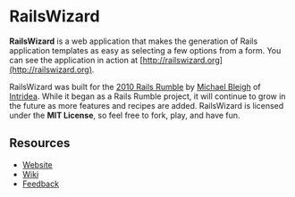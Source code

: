 # RailsWizard

**RailsWizard** is a web application that makes the generation of Rails 
application templates as easy as selecting a few options from a form.
You can see the application in action at [http://railswizard.org](http://railswizard.org).

RailsWizard was built for the [2010 Rails Rumble](http://railsrumble.com/teams/the-lonely-intridean)
by [Michael Bleigh](http://twitter.com/mbleigh) of [Intridea](http://intridea.com).
While it began as a Rails Rumble project, it will continue to grow in the future
as more features and recipes are added. RailsWizard is licensed under the **MIT License**,
so feel free to fork, play, and have fun.

## Resources

* [Website](http://railswizard.org)
* [Wiki](/intridea/rails_wizard/wiki)
* [Feedback](/intridea/rails_wizard/issues)